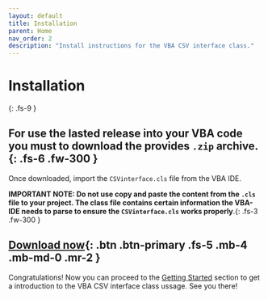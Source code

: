```yaml
---
layout: default
title: Installation
parent: Home
nav_order: 2
description: "Install instructions for the VBA CSV interface class."
---
```


# Installation
{: .fs-9 }

For use the lasted release into your VBA code you must to download the provides `.zip` archive.
{: .fs-6 .fw-300 }
---

 Once downloaded, import the `CSVinterface.cls` file from the VBA IDE. 
 
__IMPORTANT NOTE: Do not use copy and paste the content from the `.cls`  file  to your project. The class file contains certain information the VBA-IDE needs to parse to ensure the `CSVinterface.cls` works properly__.{: .fs-3 .fw-300 }

[Download now](https://github.com/ws-garcia/VBA-CSV-interface/releases/tag/v1.0.1){: .btn .btn-primary .fs-5 .mb-4 .mb-md-0 .mr-2 }
---

Congratulations! Now you can proceed to the [Getting Started](https://ws-garcia.github.io/VBA-CSV-interface/home/getting_started.html) section to get a introduction to the VBA CSV interface class ussage. See you there!
